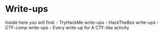 # Write-ups
Inside here you will find:
                          - TryHackMe write-ups
                          - HackTheBox write-ups
                          - CTF-comp write-ups
                          - Every write-up for A CTF-like activity
                          
